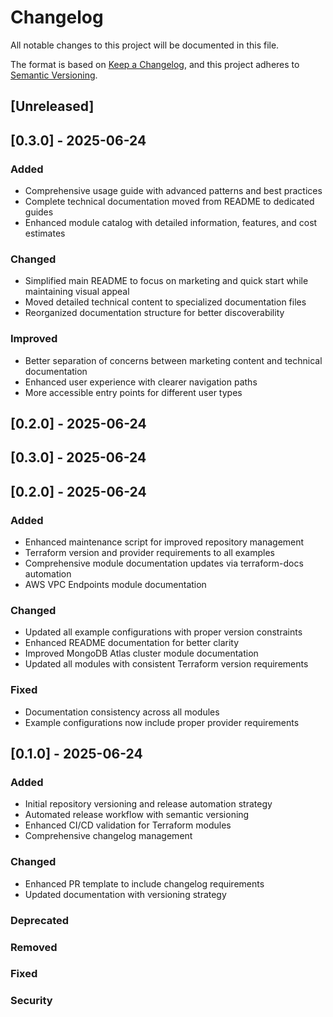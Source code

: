 # Changelog

All notable changes to this project will be documented in this file.

The format is based on [Keep a Changelog](https://keepachangelog.com/en/1.0.0/),
and this project adheres to [Semantic Versioning](https://semver.org/spec/v2.0.0.html).

## [Unreleased]



## [0.3.0] - 2025-06-24
### Added

- Comprehensive usage guide with advanced patterns and best practices
- Complete technical documentation moved from README to dedicated guides
- Enhanced module catalog with detailed information, features, and cost estimates

### Changed

- Simplified main README to focus on marketing and quick start while maintaining visual appeal
- Moved detailed technical content to specialized documentation files
- Reorganized documentation structure for better discoverability

### Improved

- Better separation of concerns between marketing content and technical documentation
- Enhanced user experience with clearer navigation paths
- More accessible entry points for different user types




## [0.2.0] - 2025-06-24



## [0.3.0] - 2025-06-24

## [0.2.0] - 2025-06-24

### Added

- Enhanced maintenance script for improved repository management
- Terraform version and provider requirements to all examples
- Comprehensive module documentation updates via terraform-docs automation
- AWS VPC Endpoints module documentation

### Changed

- Updated all example configurations with proper version constraints
- Enhanced README documentation for better clarity
- Improved MongoDB Atlas cluster module documentation
- Updated all modules with consistent Terraform version requirements

### Fixed

- Documentation consistency across all modules
- Example configurations now include proper provider requirements

## [0.1.0] - 2025-06-24

### Added

- Initial repository versioning and release automation strategy
- Automated release workflow with semantic versioning
- Enhanced CI/CD validation for Terraform modules
- Comprehensive changelog management

### Changed

- Enhanced PR template to include changelog requirements
- Updated documentation with versioning strategy

### Deprecated

### Removed

### Fixed

### Security

<!--
## How to update this changelog

### For Contributors:
When submitting a PR, add your changes under the [Unreleased] section in the appropriate category:
- **Added** for new features
- **Changed** for changes in existing functionality
- **Deprecated** for soon-to-be removed features
- **Removed** for now removed features
- **Fixed** for any bug fixes
- **Security** for vulnerability fixes

### For Maintainers:
When creating a release:
1. Move items from [Unreleased] to a new version section
2. Add the release date
3. Update the version links at the bottom
4. Create a new empty [Unreleased] section

### Format:
## [Version] - YYYY-MM-DD
### Category
- Description of change (#PR-number)

Links format:
[Unreleased]: https://github.com/nanlabs/terraform-modules/compare/v0.3.0...HEAD
[0.3.0]: https://github.com/nanlabs/terraform-modules/releases/tag/v0.3.0
[0.2.0]: https://github.com/nanlabs/terraform-modules/releases/tag/v0.2.0
[0.3.0]: https://github.com/nanlabs/terraform-modules/releases/tag/v0.3.0
[0.2.0]: https://github.com/nanlabs/terraform-modules/releases/tag/v0.2.0
[0.1.0]: https://github.com/nanlabs/terraform-modules/releases/tag/v0.1.0
-->
